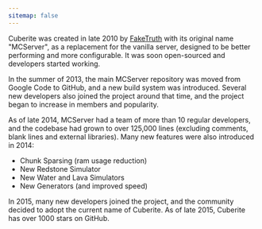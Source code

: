 ```yaml
---
sitemap: false
---
```

Cuberite was created in late 2010 by [FakeTruth](https://github.com/faketruth) with its original name "MCServer", as a replacement for the vanilla server, designed to be better performing and more configurable. It was soon open-sourced and developers started working.

In the summer of 2013, the main MCServer repository was moved from Google Code to GitHub, and a new build system was introduced. Several new developers also joined the project around that time, and the project began to increase in members and popularity.

As of late 2014, MCServer had a team of more than 10 regular developers, and the codebase had grown to over 125,000 lines (excluding comments, blank lines and external libraries). Many new features were also introduced in 2014:

- Chunk Sparsing (ram usage reduction)
- New Redstone Simulator
- New Water and Lava Simulators
- New Generators (and improved speed)

In 2015, many new developers joined the project, and the community decided to adopt the current name of Cuberite.
As of late 2015, Cuberite has over 1000 stars on GitHub.

